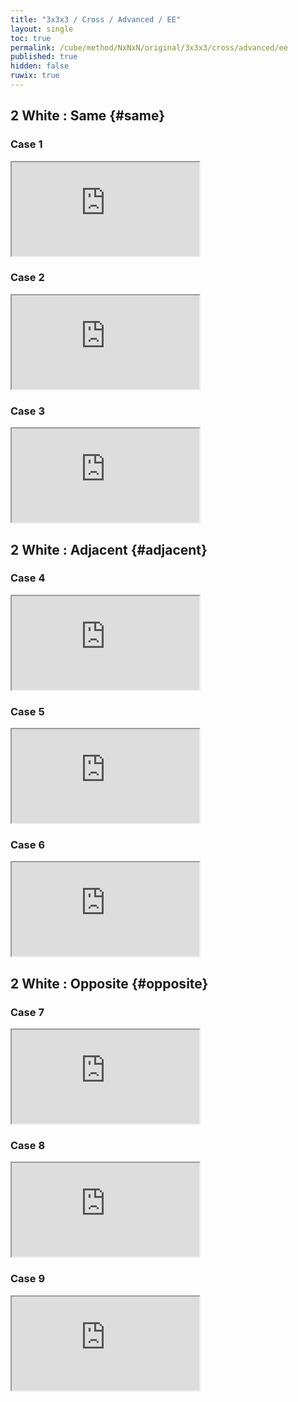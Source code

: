 ```yaml
---
title: "3x3x3 / Cross / Advanced / EE"
layout: single
toc: true
permalink: /cube/method/NxNxN/original/3x3x3/cross/advanced/ee
published: true
hidden: false
ruwix: true
---
```


<head>
  <base target="_blank">
</head>



## 2 White : Same {#same}

### Case 1

<iframe
  src = "https://ruwix.com/widget/3d/?alg=B'%20D'%20F&colored=U%20FD%20RD&hover=9&speed=500&flags=canvas"
></iframe>

### Case 2

<iframe
  src = "https://ruwix.com/widget/3d/?alg=B'%20F&colored=U%20FD%20BD&hover=9&speed=500&flags=canvas"
></iframe>

### Case 3

<iframe
  src = "https://ruwix.com/widget/3d/?alg=B'%20D%20F&colored=U%20FD%20LD&hover=9&speed=500&flags=canvas"
></iframe>



## 2 White : Adjacent {#adjacent}

### Case 4

<iframe
  src = "https://ruwix.com/widget/3d/?alg=F%20R&colored=U%20FD%20RD&hover=9&speed=500&flags=canvas"
></iframe>

### Case 5

<iframe
  src = "https://ruwix.com/widget/3d/?alg=F%20D'%20R&colored=U%20LD%20RD&hover=9&speed=500&flags=canvas"
></iframe>

### Case 6

<iframe
  src = "https://ruwix.com/widget/3d/?alg=F%20D2'%20R&colored=U%20RD%20BD&hover=9&speed=500&flags=canvas"
></iframe>



## 2 White : Opposite {#opposite}

### Case 7

<iframe
  src = "https://ruwix.com/widget/3d/?alg=R'%20D'%20R2'&colored=U%20FD%20RD&hover=9&speed=500&flags=canvas"
></iframe>

### Case 8

<iframe
  src = "https://ruwix.com/widget/3d/?alg=R'%20D2'%20R2'&colored=U%20LD%20RD&hover=9&speed=500&flags=canvas"
></iframe>

### Case 9

<iframe
  src = "https://ruwix.com/widget/3d/?alg=R'%20D%20R2'&colored=U%20RD%20BD&hover=9&speed=500&flags=canvas"
></iframe>


